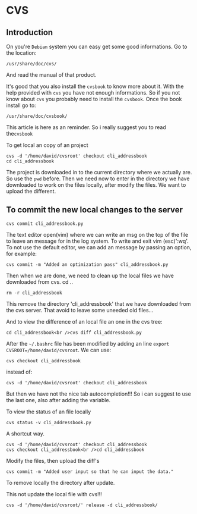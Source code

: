 # CVS 

## Introduction

On you're `Debian` system you can easy get some good informations. Go to the location:

    /usr/share/doc/cvs/

And read the manual of that product.

It's good that you also install the `cvsbook` to know more about it. With the help provided with `cvs` you have not enough informations. So if you not know about `cvs` you probably need to install the `cvsbook`. Once the book install go to:

    /usr/share/doc/cvsbook/

This article is here as an reminder. So i really suggest you to read the`cvsbook`

To get local an copy of an project

    cvs -d '/home/david/cvsroot' checkout cli_addressbook
    cd cli_addressbook

The project is downloaded in to the current directory where we actually are. So use the `pwd` before. Then we need now to enter in the directory we have downloaded to work on the files locally, after modify the files. We want to upload the different.

## To commit the new local changes to the server

    cvs commit cli_addressbook.py

The text editor open(vim) where we can write an msg on the top of the file to leave an message for in the log system. To write and exit vim (esc)':wq'. To not use the default editor, we can add an message by passing an option, for example:

    cvs commit -m "Added an optimization pass" cli_addressbook.py

Then when we are done, we need to clean up the local files we have downloaded from cvs. cd ..

    rm -r cli_addressbook

This remove the directory 'cli_addressbook' that we have downloaded from the cvs server. That avoid to leave some uneeded old files...

And to view the difference of an local file an one in the cvs tree:

    cd cli_addressbook<br />cvs diff cli_addressbook.py

After the `~/.bashrc` file has been modified by adding an line `export CVSROOT=/home/david/cvsroot`. We can use:

    cvs checkout cli_addressbook

instead of:

    cvs -d '/home/david/cvsroot' checkout cli_addressbook

But then we have not the nice tab autocompletion!!! So i can suggest to use the last one, also after adding the variable.

To view the status of an file locally

    cvs status -v cli_addressbook.py

A shortcut way.

    cvs -d '/home/david/cvsroot' checkout cli_addressbook
    cvs checkout cli_addressbook<br />cd cli_addressbook

Modify the files, then upload the diff's

    cvs commit -m "Added user input so that he can input the data."

To remove locally the directory after update.

This not update the local file with cvs!!!

    cvs -d '/home/david/cvsroot/' release -d cli_addressbook/
